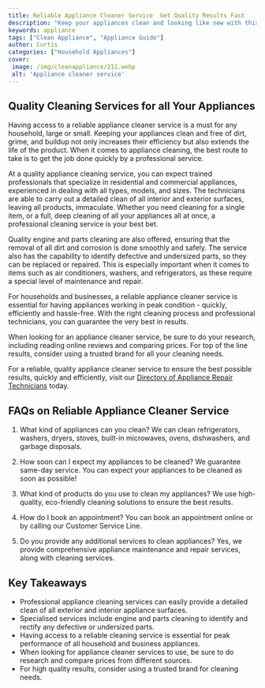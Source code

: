 ```yaml
---
title: Reliable Appliance Cleaner Service  Get Quality Results Fast
description: "Keep your appliances clean and looking like new with this reliable appliance cleaner service Get professional results in no time"
keywords: appliance
tags: ["Clean Appliance", "Appliance Guide"]
author: Curtis
categories: ["Household Appliances"]
cover: 
 image: /img/cleanappliance/211.webp
 alt: 'Appliance cleaner service'
---
```

## Quality Cleaning Services for all Your Appliances 

Having access to a reliable appliance cleaner service is a must for any household, large or small. Keeping your appliances clean and free of dirt, grime, and buildup not only increases their efficiency but also extends the life of the product. When it comes to appliance cleaning, the best route to take is to get the job done quickly by a professional service. 

At a quality appliance cleaning service, you can expect trained professionals that specialize in residential and commercial appliances, experienced in dealing with all types, models, and sizes. The technicians are able to carry out a detailed clean of all interior and exterior surfaces, leaving all products, immaculate. Whether you need cleaning for a single item, or a full, deep cleaning of all your appliances all at once, a professional cleaning service is your best bet. 

Quality engine and parts cleaning are also offered, ensuring that the removal of all dirt and corrosion is done smoothly and safely. The service also has the capability to identify defective and undersized parts, so they can be replaced or repaired. This is especially important when it comes to items such as air conditioners, washers, and refrigerators, as these require a special level of maintenance and repair. 

For households and businesses, a reliable appliance cleaner service is essential for having appliances working in peak condition - quickly, efficiently and hassle-free. With the right cleaning process and professional technicians, you can guarantee the very best in results. 

When looking for an appliance cleaner service, be sure to do your research, including reading online reviews and comparing prices. For top of the line results, consider using a trusted brand for all your cleaning needs. 

For a reliable, quality appliance cleaner service to ensure the best possible results, quickly and efficiently, visit our [Directory of Appliance Repair Technicians](./pages/appliance-repair-technicians) today.

## FAQs on Reliable Appliance Cleaner Service

1. What kind of appliances can you clean? 
We can clean refrigerators, washers, dryers, stoves, built-in microwaves, ovens, dishwashers, and garbage disposals. 

2. How soon can I expect my appliances to be cleaned? 
We guarantee same-day service. You can expect your appliances to be cleaned as soon as possible! 

3. What kind of products do you use to clean my appliances? 
We use high-quality, eco-friendly cleaning solutions to ensure the best results. 

4. How do I book an appointment? 
You can book an appointment online or by calling our Customer Service Line. 

5. Do you provide any additional services to clean appliances? 
Yes, we provide comprehensive appliance maintenance and repair services, along with cleaning services.

## Key Takeaways
- Professional appliance cleaning services can easily provide a detailed clean of all exterior and interior appliance surfaces. 
- Specialised services include engine and parts cleaning to identify and rectify any defective or undersized parts.
- Having access to a reliable cleaning service is essential for peak performance of all household and business appliances. 
- When looking for appliance cleaner services to use, be sure to do research and compare prices from different sources. 
- For high quality results, consider using a trusted brand for cleaning needs.
